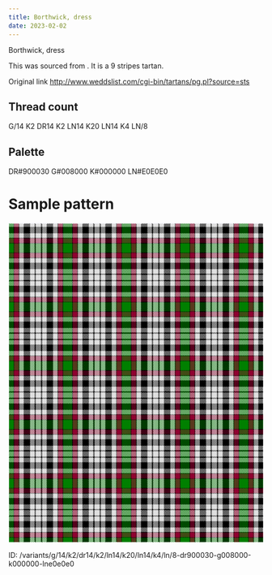 ```yaml
---
title: Borthwick, dress
date: 2023-02-02
---
```

Borthwick, dress

This was sourced from <no value>.  It is a 9 stripes tartan.

Original link http://www.weddslist.com/cgi-bin/tartans/pg.pl?source=sts

## Thread count
G/14 K2 DR14 K2 LN14 K20 LN14 K4 LN/8

## Palette
DR#900030 G#008000 K#000000 LN#E0E0E0

# Sample pattern

![Tartan detail](tartan.png "G/14 K2 DR14 K2 LN14 K20 LN14 K4 LN/8 tartan")

ID: /variants/g/14/k2/dr14/k2/ln14/k20/ln14/k4/ln/8-dr900030-g008000-k000000-lne0e0e0